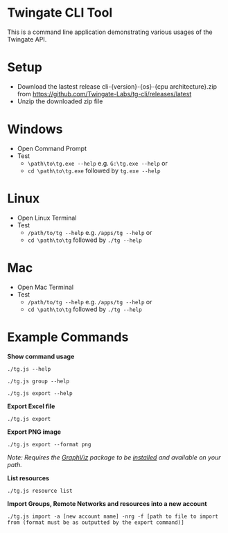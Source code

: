 Twingate CLI Tool
===========================
This is a command line application demonstrating various usages of the Twingate API.


Setup
===========================
* Download the lastest release cli-{version}-{os}-{cpu architecture}.zip from https://github.com/Twingate-Labs/tg-cli/releases/latest<br />
* Unzip the downloaded zip file


Windows
===========================
* Open Command Prompt
* Test
  * ```\path\to\tg.exe --help``` e.g. ```G:\tg.exe --help``` or 
  * ```cd \path\to\tg.exe``` followed by ```tg.exe --help```


Linux
===========================
* Open Linux Terminal
* Test
  *  ```/path/to/tg --help``` e.g. ```/apps/tg --help``` or 
  *  ```cd \path\to\tg``` followed by ```./tg --help```


Mac
===========================
* Open Mac Terminal
* Test
  *  ```/path/to/tg --help``` e.g. ```/apps/tg --help``` or 
  *  ```cd \path\to\tg``` followed by ```./tg --help```


Example Commands
===========================
**Show command usage**

``./tg.js --help``

``./tg.js group --help``

``./tg.js export --help``

**Export Excel file**

``./tg.js export``

**Export PNG image**

``./tg.js export --format png``

*Note: Requires the [GraphViz](https://graphviz.gitlab.io) package to be [installed](https://graphviz.gitlab.io/download/#executable-packages) and available on your path.*

**List resources**

``./tg.js resource list``


**Import Groups, Remote Networks and resources into a new account**

``./tg.js import -a [new account name] -nrg -f [path to file to import from (format must be as outputted by the export command)]``
